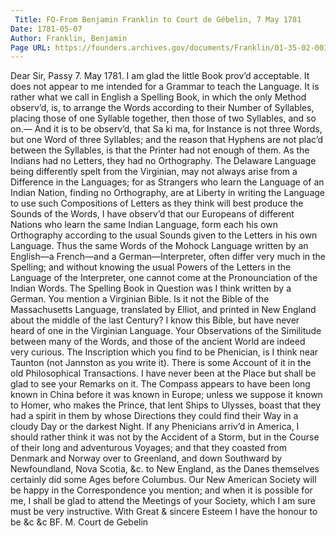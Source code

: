 ```yaml
---
 Title: FO-From Benjamin Franklin to Court de Gébelin, 7 May 1781
Date: 1781-05-07
Author: Franklin, Benjamin
Page URL: https://founders.archives.gov/documents/Franklin/01-35-02-0019
---
```


Dear Sir,
Passy 7. May 1781.
I am glad the little Book prov’d acceptable.
It does not appear to me intended for a Grammar to teach the Language. It is rather what we call in English a Spelling Book, in which the only Method observ’d, is, to arrange the Words according to their Number of Syllables, placing those of one Syllable together, then those of two Syllables, and so on.— And it is to be observ’d, that Sa ki ma, for Instance is not three Words, but one Word of three Syllables; and the reason that Hyphens are not plac’d between the Syllables, is that the Printer had not enough of them.
As the Indians had no Letters, they had no Orthography. The Delaware Language being differently spelt from the Virginian, may not always arise from a Difference in the Languages; for as Strangers who learn the Language of an Indian Nation, finding no Orthography, are at Liberty in writing the Language to use such Compositions of Letters as they think will best produce the Sounds of the Words, I have observ’d that our Europeans of different Nations who learn the same Indian Language, form each his own Orthography according to the usual Sounds given to the Letters in his own Language. Thus the same Words of the Mohock Language written by an English—a French—and a German—Interpreter, often differ very much in the Spelling; and without knowing the usual Powers of the Letters in the Language of the Interpreter, one cannot come at the Pronounciation of the Indian Words. The Spelling Book in Question was I think written by a German.
You mention a Virginian Bible. Is it not the Bible of the Massachusetts Language, translated by Elliot, and printed in New England about the middle of the last Century? I know this Bible, but have never heard of one in the Virginian Language. Your Observations of the Similitude between many of the Words, and those of the ancient World are indeed very curious.
The Inscription which you find to be Phenician, is I think near Taunton (not Jannston as you write it). There is some Account of it in the old Philosophical Transactions. I have never been at the Place but shall be glad to see your Remarks on it.
The Compass appears to have been long known in China before it was known in Europe; unless we suppose it known to Homer, who makes the Prince, that lent Ships to Ulysses, boast that they had a spirit in them by whose Directions they could find their Way in a cloudy Day or the darkest Night. If any Phenicians arriv’d in America, I should rather think it was not by the Accident of a Storm, but in the Course of their long and adventurous Voyages; and that they coasted from Denmark and Norway over to Greenland, and down Southward by Newfoundland, Nova Scotia, &c. to New England, as the Danes themselves certainly did some Ages before Columbus.
Our New American Society will be happy in the Correspondence you mention; and when it is possible for me, I shall be glad to attend the Meetings of your Society, which I am sure must be very instructive.
With Great & sincere Esteem I have the honour to be &c &c
BF.
M. Court de Gebelin

